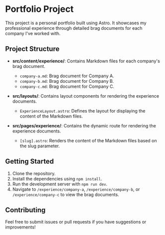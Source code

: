 # Portfolio Project

This project is a personal portfolio built using Astro. It showcases my professional experience through detailed brag documents for each company I've worked with.

## Project Structure

- **src/content/experience/**: Contains Markdown files for each company's brag document.
  - `company-a.md`: Brag document for Company A.
  - `company-b.md`: Brag document for Company B.
  - `company-c.md`: Brag document for Company C.
  
- **src/layouts/**: Contains layout components for rendering the experience documents.
  - `ExperienceLayout.astro`: Defines the layout for displaying the content of the Markdown files.

- **src/pages/experience/**: Contains the dynamic route for rendering the experience documents.
  - `[slug].astro`: Renders the content of the Markdown files based on the slug parameter.

## Getting Started

1. Clone the repository.
2. Install the dependencies using `npm install`.
3. Run the development server with `npm run dev`.
4. Navigate to `/experience/company-a`, `/experience/company-b`, or `/experience/company-c` to view the brag documents.

## Contributing

Feel free to submit issues or pull requests if you have suggestions or improvements!